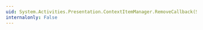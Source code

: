 ```yaml
---
uid: System.Activities.Presentation.ContextItemManager.RemoveCallback(System.Delegate,System.Delegate)
internalonly: False
---
```

